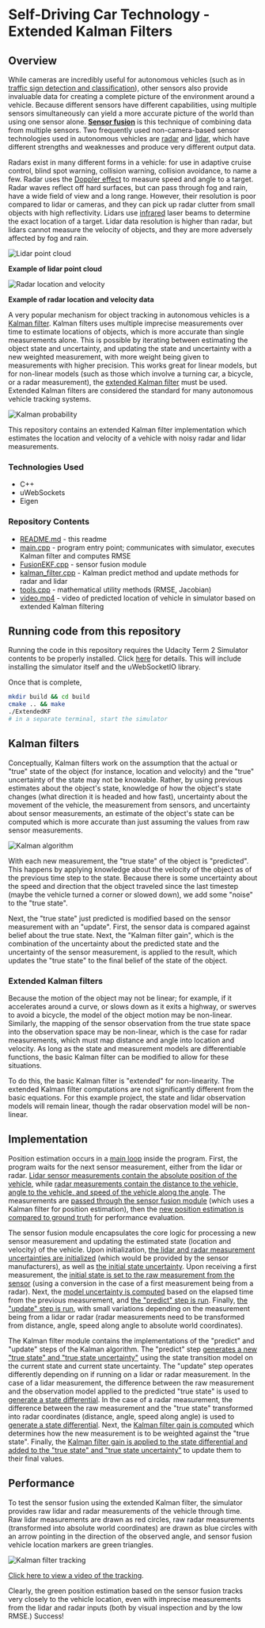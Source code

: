# Self-Driving Car Technology - Extended Kalman Filters

## Overview

While cameras are incredibly useful for autonomous vehicles (such as in [traffic sign detection and classification](https://github.com/dinoboy197/CarND-Traffic-Sign-Classifier-Project)), other sensors also provide invaluable data for creating a complete picture of the environment around a vehicle. Because different sensors have different capabilities, using multiple sensors simultaneously can yield a more accurate picture of the world than using one sensor alone. **[Sensor fusion](https://en.wikipedia.org/wiki/Sensor_fusion)** is this technique of combining data from multiple sensors. Two frequently used non-camera-based sensor technologies used in autonomous vehicles are [radar](https://en.wikipedia.org/wiki/Radar) and [lidar](https://en.wikipedia.org/wiki/Lidar), which have different strengths and weaknesses and produce very different output data.

Radars exist in many different forms in a vehicle: for use in adaptive cruise control, blind spot warning, collision warning, collision avoidance, to name a few. Radar uses the [Doppler effect](https://en.wikipedia.org/wiki/Doppler_effect) to measure speed and angle to a target. Radar waves reflect off hard surfaces, but can pass through fog and rain, have a wide field of view and a long range. However, their resolution is poor compared to lidar or cameras, and they can pick up radar clutter from small objects with high reflectivity. Lidars use [infrared](https://en.wikipedia.org/wiki/Infrared) laser beams to determine the exact location of a target. Lidar data resolution is higher than radar, but lidars cannot measure the velocity of objects, and they are more adversely affected by fog and rain.

![Lidar point cloud][lidar]

**Example of lidar point cloud**

![Radar location and velocity][radar]

**Example of radar location and velocity data**

A very popular mechanism for object tracking in autonomous vehicles is a [Kalman filter](https://en.wikipedia.org/wiki/Kalman_filter). Kalman filters uses multiple imprecise measurements over time to estimate locations of objects, which is more accurate than single measurements alone. This is possible by iterating between estimating the object state and uncertainty, and updating the state and uncertainty with a new weighted measurement, with more weight being given to measurements with higher precision. This works great for linear models, but for non-linear models (such as those which involve a turning car, a bicycle, or a radar measurement), the [extended Kalman filter](https://en.wikipedia.org/wiki/Extended_Kalman_filter) must be used. Extended Kalman filters are considered the standard for many autonomous vehicle tracking systems.

![Kalman probability][kalman-prob]

This repository contains an extended Kalman filter implementation which estimates the location and velocity of a vehicle with noisy radar and lidar measurements.

### Technologies Used

* C++
* uWebSockets
* Eigen

[//]: # (Image References)

[tracking]: ./tracking.jpg "Tracking"
[lidar]: ./lidar.jpg "Lidar"
[radar]: ./radar.jpg "Radar"
[kalman-algo]: ./kalman-algorithm.jpg
[kalman-prob]: ./kalman-prob.jpg

### Repository Contents

* [README.md](README.md) - this readme
* [main.cpp](src/main.cpp) - program entry point; communicates with simulator, executes Kalman filter and computes RMSE
* [FusionEKF.cpp](src/FusionEKF.cpp) - sensor fusion module
* [kalman_filter.cpp](src/kalman_filter.cpp) - Kalman predict method and update methods for radar and lidar
* [tools.cpp](src/tools.cpp) - mathematical utility methods (RMSE, Jacobian)
* [video.mp4](video.mp4) - video of predicted location of vehicle in simulator based on extended Kalman filtering

## Running code from this repository

Running the code in this repository requires the Udacity Term 2 Simulator contents to be properly installed. Click [here](https://github.com/udacity/self-driving-car-sim/releases) for details. This will include installing the simulator itself and the uWebSocketIO library.

Once that is complete,
```sh
mkdir build && cd build
cmake .. && make
./ExtendedKF
# in a separate terminal, start the simulator
```

## Kalman filters

Conceptually, Kalman filters work on the assumption that the actual or "true" state of the object (for instance, location and velocity) and the "true" uncertainty of the state may not be knowable. Rather, by using previous estimates about the object's state, knowledge of how the object's state changes (what direction it is headed and how fast), uncertainty about the movement of the vehicle, the measurement from sensors, and uncertainty about sensor measurements, an estimate of the object's state can be computed which is more accurate than just assuming the values from raw sensor measurements.

![Kalman algorithm][kalman-algo]

With each new measurement, the "true state" of the object is "predicted". This happens by applying knowledge about the velocity of the object as of the previous time step to the state. Because there is some uncertainty about the speed and direction that the object traveled since the last timestep (maybe the vehicle turned a corner or slowed down), we add some "noise" to the "true state".

Next, the "true state" just predicted is modified based on the sensor measurement with an "update". First, the sensor data is compared against belief about the true state. Next, the "Kalman filter gain", which is the combination of the uncertainty about the predicted state and the uncertainty of the sensor measurement, is applied to the result, which updates the "true state" to the final belief of the state of the object.

### Extended Kalman filters

Because the motion of the object may not be linear; for example, if it accelerates around a curve, or slows down as it exits a highway, or swerves to avoid a bicycle, the model of the object motion may be non-linear. Similarly, the mapping of the sensor observation from the true state space into the observation space may be non-linear, which is the case for radar measurements, which must map distance and angle into location and velocity. As long as the state and measurement models are differentiable functions, the basic Kalman filter can be modified to allow for these situations.

To do this, the basic Kalman filter is "extended" for non-linearity. The extended Kalman filter computations are not significantly different from the basic equations. For this example project, the state and lidar observation models will remain linear, though the radar observation model will be non-linear.

## Implementation

Position estimation occurs in a [main loop](https://github.com/dinoboy197/CarND-Extended-Kalman-Filter-Project/blob/master/src/main.cpp#L41-L148) inside the program. First, the program waits for the next sensor measurement, either from the lidar or radar. [Lidar sensor measurements contain the absolute position of the vehicle](https://github.com/dinoboy197/CarND-Extended-Kalman-Filter-Project/blob/master/src/main.cpp#L70-L78), while [radar measurements contain the distance to the vehicle, angle to the vehicle, and speed of the vehicle along the angle](https://github.com/dinoboy197/CarND-Extended-Kalman-Filter-Project/blob/master/src/main.cpp#L81-L91). The measurements are [passed through the sensor fusion module](https://github.com/dinoboy197/CarND-Extended-Kalman-Filter-Project/blob/master/src/main.cpp#L109) (which uses a Kalman filter for position estimation), then the [new position estimation is compared to ground truth](https://github.com/dinoboy197/CarND-Extended-Kalman-Filter-Project/blob/master/src/main.cpp#L127) for performance evaluation.

The sensor fusion module encapsulates the core logic for processing a new sensor measurement and updating the estimated state (location and velocity) of the vehicle. Upon initialization, [the lidar and radar measurement uncertainties are initialized](https://github.com/dinoboy197/CarND-Extended-Kalman-Filter-Project/blob/master/src/FusionEKF.cpp#L25-L32) (which would be provided by the sensor manufacturers), as well as [the initial state uncertainty](https://github.com/dinoboy197/CarND-Extended-Kalman-Filter-Project/blob/master/src/FusionEKF.cpp#L37-L42). Upon receiving a first measurement, the [initial state is set to the raw measurement from the sensor](https://github.com/dinoboy197/CarND-Extended-Kalman-Filter-Project/blob/master/src/FusionEKF.cpp#L68-L79) (using a conversion in the case of a first measurement being from a radar). Next, the [model uncertainty is computed](https://github.com/dinoboy197/CarND-Extended-Kalman-Filter-Project/blob/master/src/FusionEKF.cpp#L92-L114) based on the elapsed time from the previous measurement, and [the "predict" step is run](https://github.com/dinoboy197/CarND-Extended-Kalman-Filter-Project/blob/master/src/FusionEKF.cpp#L116). Finally, [the "update" step is run](https://github.com/dinoboy197/CarND-Extended-Kalman-Filter-Project/blob/master/src/FusionEKF.cpp#L122-L140), with small variations depending on the measurement being from a lidar or radar (radar measurements need to be transformed from distance, angle, speed along angle to absolute world coordinates).

The Kalman filter module contains the implementations of the "predict" and "update" steps of the Kalman algorithm. The "predict" step [generates a new "true state" and "true state uncertainty"](https://github.com/dinoboy197/CarND-Extended-Kalman-Filter-Project/blob/master/src/kalman_filter.cpp#L26-L27) using the state transition model on the current state and current state uncertainty. The "update" step operates differently depending on if running on a lidar or radar measurement. In the case of a lidar measurement, the difference between the raw measurement and the observation model applied to the predicted "true state" is used to [generate a state differential](https://github.com/dinoboy197/CarND-Extended-Kalman-Filter-Project/blob/master/src/kalman_filter.cpp#L31). In the case of a radar measurement, the difference between the raw measurement and the "true state" transformed into radar coordinates (distance, angle, speed along angle) is used to [generate a state differential](https://github.com/dinoboy197/CarND-Extended-Kalman-Filter-Project/blob/master/src/kalman_filter.cpp#L37-L61). Next, the [Kalman filter gain is computed](https://github.com/dinoboy197/CarND-Extended-Kalman-Filter-Project/blob/master/src/kalman_filter.cpp#L66-L68) which determines how the new measurement is to be weighted against the "true state". Finally, the [Kalman filter gain is applied to the state differential and added to the "true state" and "true state uncertainty"](https://github.com/dinoboy197/CarND-Extended-Kalman-Filter-Project/blob/master/src/kalman_filter.cpp#L69-L72) to update them to their final values.

## Performance

To test the sensor fusion using the extended Kalman filter, the simulator provides raw lidar and radar measurements of the vehicle through time. Raw lidar measurements are drawn as red circles, raw radar measurements (transformed into absolute world coordinates) are drawn as blue circles with an arrow pointing in the direction of the observed angle, and sensor fusion vehicle location markers are green triangles.

![Kalman filter tracking][tracking]

[Click here to view a video of the tracking](video.mp4).

Clearly, the green position estimation based on the sensor fusion tracks very closely to the vehicle location, even with imprecise measurements from the lidar and radar inputs (both by visual inspection and by the low RMSE.) Success!

